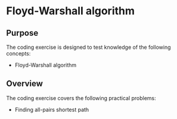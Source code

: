 # Floyd-Warshall algorithm
 
## Purpose 
 
The coding exercise is designed to test knowledge of the following concepts: 
 
* Floyd-Warshall algorithm 
 
## Overview 
 
The coding exercise covers the following practical problems:
* Finding all-pairs shortest path 
 